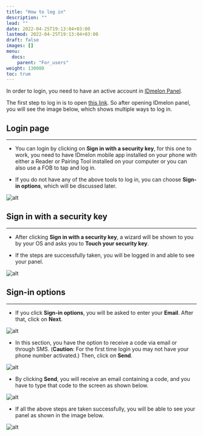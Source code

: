 ```yaml
---
title: "How to log in"
description: ""
lead: ""
date: 2022-04-25T19:13:04+03:00
lastmod: 2022-04-25T19:13:04+03:00
draft: false
images: []
menu:
  docs:
    parent: "For_users"
weight: 130000
toc: true
---
```


In order to login, you need to have an active account in [IDmelon Panel](https://panel.idmelon.com).

The first step to log in is to open [this link](https://panel.idmelon.com). So after opening IDmelon panel, you will see the image below, which shows multiple ways to log in.

## Login page

---

- You can login by clicking on **Sign in with a security key**, for this one to work, you need to have IDmelon mobile app installed on your phone with either a Reader or Pairing Tool installed on your computer or you can also use a FOB to tap and log in.

- If you do not have any of the above tools to log in, you can choose **Sign-in options**, which will be discussed later.

![alt](/images/vendor/Panel/workspace/1.png)

## Sign in with a security key

---

- After clicking **Sign in with a security key**, a wizard will be shown to you by your OS and asks you to **Touch your security key**.

- If the steps are successfully taken, you will be logged in and able to see your panel.

![alt](/images/vendor/UserPanel/enduserlogin_3.png)

## Sign-in options

---

- If you click **Sign-in options**, you will be asked to enter your **Email**. After that, click on **Next**.

![alt](/images/vendor/UserPanel/enduserlogin_4.png)

- In this section, you have the option to receive a code via email or through SMS. (**Caution**: For the first time login you may not have your phone number activated.) Then, click on **Send**.

![alt](/images/vendor/UserPanel/enduserlogin_5.png)

- By clicking **Send**, you will receive an email containing a code, and you have to type that code to the screen as shown below.

![alt](/images/vendor/UserPanel/enduserlogin_6.png)

- If all the above steps are taken successfully, you will be able to see your panel as shown in the image below.

![alt](/images/vendor/UserPanel/myappsu_2.png)

